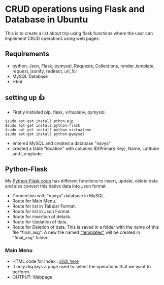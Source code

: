 # CRUD operations using Flask and Database in Ubuntu
   This is to create a list about trip using flask functions where the user can implement CRUD operations using web pages.
   
## Requirements

- python: Json, Flask, pymysql, Requests, Collections, render_template, request, jsonify, redirect, url_for
- MySQL Database
- Html


## setting up :+1:
- Firstly installed pip, flask, virtualenv, pymysql.
```
$sudo apt-get install pthon-pip
$sudo apt-get install python-flask
$sudo apt-get install python-virtualenv
$sudo apt-get install python-pymysql
```
- entered MySQL and created a database "navya" 
- created a table "location" with columns ID(Primary Key), Name, Latitude and Longitude.


## Python-Flask

My [Python-Flask code](https://github.com/navyadamisetti/Flask-Database-Operations/blob/master/final_asg.py) has different functions to insert, update, delete data and also convert this native data into Json format.
- Connection with "navya" database in MySQL.
- Route for Main Menu.
- Route for list in Tabular Format.
- Route for list in Json Format.
- Route for insertion of details.
- Route for Updation of data.
- Route for Deletion of data.
This is saved in a folder with the name of this file "final_asg".
A new file named ["templates"](https://github.com/navyadamisetti/Flask-Database-Operations/tree/master/templates) will be created in "final_asg" folder.

### Main Menu

- HTML code for Index : [click here](https://github.com/navyadamisetti/Flask-Database-Operations/blob/master/templates/index.html)
- It only displays a page used to select the operations that we want to perform.
- OUTPUT: Webpage
